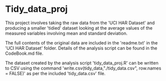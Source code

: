 # Tidy_data_proj

This project involves taking the raw data from the 'UCI HAR Dataset' and 
producing a smaller 'tidied' dataset looking at the average values of the measured variables involving mean and standard deviation.

The full contents of the original data are included in the 'readme.txt' in the
'UCI HAR Dataset' folder. Details of the analysis script can be found in the CodeBook.md file.

The dataset created by the analysis script 'tidy_data_proj.R' can be written to CSV using the command 'write.csv(tidy_data,"./tidy_data.csv", row.names = FALSE)' as per the included 'tidy_data.csv' file.
